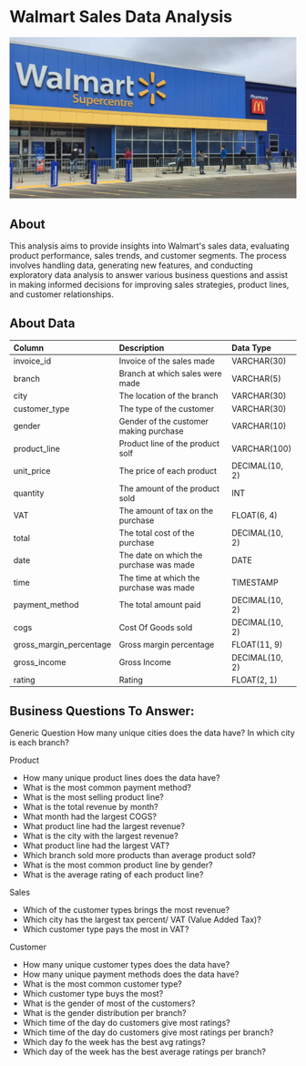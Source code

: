 # Walmart Sales Data Analysis
![logo](walmart_pic.webp)
## About
This analysis aims to provide insights into Walmart's sales data, evaluating product performance, sales trends, and customer segments. The process involves handling data, generating new features, and conducting exploratory data analysis to answer various business questions and assist in making informed decisions for improving sales strategies, product lines, and customer relationships.

## About Data
| Column                  | Description                             | Data Type      |
| :---------------------- | :-------------------------------------- | :------------- |
| invoice_id              | Invoice of the sales made               | VARCHAR(30)    |
| branch                  | Branch at which sales were made         | VARCHAR(5)     |
| city                    | The location of the branch              | VARCHAR(30)    |
| customer_type           | The type of the customer                | VARCHAR(30)    |
| gender                  | Gender of the customer making purchase  | VARCHAR(10)    |
| product_line            | Product line of the product solf        | VARCHAR(100)   |
| unit_price              | The price of each product               | DECIMAL(10, 2) |
| quantity                | The amount of the product sold          | INT            |
| VAT                 | The amount of tax on the purchase       | FLOAT(6, 4)    |
| total                   | The total cost of the purchase          | DECIMAL(10, 2) |
| date                    | The date on which the purchase was made | DATE           |
| time                    | The time at which the purchase was made | TIMESTAMP      |
| payment_method                 | The total amount paid                   | DECIMAL(10, 2) |
| cogs                    | Cost Of Goods sold                      | DECIMAL(10, 2) |
| gross_margin_percentage | Gross margin percentage                 | FLOAT(11, 9)   |
| gross_income            | Gross Income                            | DECIMAL(10, 2) |
| rating                  | Rating                                  | FLOAT(2, 1)    |


## Business Questions To Answer:

Generic Question
How many unique cities does the data have?
In which city is each branch?

Product
- How many unique product lines does the data have?
- What is the most common payment method?
- What is the most selling product line?
- What is the total revenue by month?
- What month had the largest COGS?
- What product line had the largest revenue?
- What is the city with the largest revenue?
- What product line had the largest VAT?
- Which branch sold more products than average product sold?
- What is the most common product line by gender?
- What is the average rating of each product line?

Sales
- Which of the customer types brings the most revenue?
- Which city has the largest tax percent/ VAT (Value Added Tax)?
- Which customer type pays the most in VAT?

Customer
- How many unique customer types does the data have?
- How many unique payment methods does the data have?
- What is the most common customer type?
- Which customer type buys the most?
- What is the gender of most of the customers?
- What is the gender distribution per branch?
- Which time of the day do customers give most ratings?
- Which time of the day do customers give most ratings per branch?
- Which day fo the week has the best avg ratings?
- Which day of the week has the best average ratings per branch?
